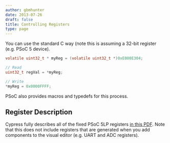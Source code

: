 ```yaml
---
author: gbmhunter
date: 2013-07-26
draft: false
title: Controlling Registers
type: page
---
```


You can use the standard C way (note this is assuming a 32-bit register (e.g. PSoC 5 device).

```c
volatile uint32_t * myReg = (volatile uint32_t *)0xE000E304;

// Read
uint32_t regVal = *myReg;

// Write
*myReg = 0x0000FFFF;
```    

PSoC also provides macros and typedefs for this process.

## Register Description

Cypress fully describes all of the fixed PSoC 5LP registers [in this PDF](/images/2013/07/psoc-5-lp-registers-description.pdf). Note that this does not include registers that are generated when you add components to the visual editor (e.g. UART and ADC registers).
